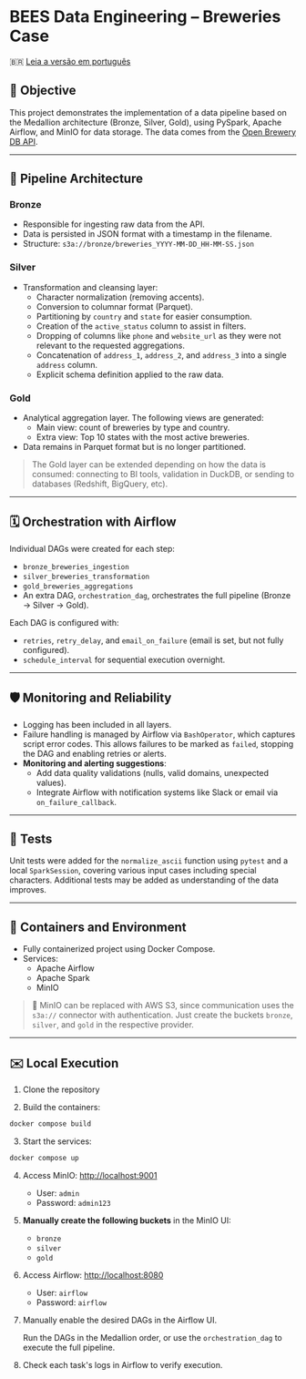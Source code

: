 # BEES Data Engineering – Breweries Case

🇧🇷 [Leia a versão em português](README_ptbr.md)

## 🎯 Objective

This project demonstrates the implementation of a data pipeline based on the Medallion architecture (Bronze, Silver, Gold), using PySpark, Apache Airflow, and MinIO for data storage. The data comes from the [Open Brewery DB API](https://www.openbrewerydb.org/).

---

## 🧱 Pipeline Architecture

### Bronze
- Responsible for ingesting raw data from the API.
- Data is persisted in JSON format with a timestamp in the filename.
- Structure: `s3a://bronze/breweries_YYYY-MM-DD_HH-MM-SS.json`

### Silver
- Transformation and cleansing layer:
  - Character normalization (removing accents).
  - Conversion to columnar format (Parquet).
  - Partitioning by `country` and `state` for easier consumption.
  - Creation of the `active_status` column to assist in filters.
  - Dropping of columns like `phone` and `website_url` as they were not relevant to the requested aggregations.
  - Concatenation of `address_1`, `address_2`, and `address_3` into a single `address` column.
  - Explicit schema definition applied to the raw data.

### Gold
- Analytical aggregation layer. The following views are generated:
  - Main view: count of breweries by type and country.
  - Extra view: Top 10 states with the most active breweries.
- Data remains in Parquet format but is no longer partitioned.

> The Gold layer can be extended depending on how the data is consumed: connecting to BI tools, validation in DuckDB, or sending to databases (Redshift, BigQuery, etc).

---

## 🗓️ Orchestration with Airflow

Individual DAGs were created for each step:
- `bronze_breweries_ingestion`
- `silver_breweries_transformation`
- `gold_breweries_aggregations`
- An extra DAG, `orchestration_dag`, orchestrates the full pipeline (Bronze → Silver → Gold).

Each DAG is configured with:
- `retries`, `retry_delay`, and `email_on_failure` (email is set, but not fully configured).
- `schedule_interval` for sequential execution overnight.

---

## 🛡️ Monitoring and Reliability

- Logging has been included in all layers.
- Failure handling is managed by Airflow via `BashOperator`, which captures script error codes. This allows failures to be marked as `failed`, stopping the DAG and enabling retries or alerts.
- **Monitoring and alerting suggestions**:
  - Add data quality validations (nulls, valid domains, unexpected values).
  - Integrate Airflow with notification systems like Slack or email via `on_failure_callback`.

---

## 🧪 Tests

Unit tests were added for the `normalize_ascii` function using `pytest` and a local `SparkSession`, covering various input cases including special characters. Additional tests may be added as understanding of the data improves.

---

## 🚢 Containers and Environment

- Fully containerized project using Docker Compose.
- Services:
  - Apache Airflow
  - Apache Spark
  - MinIO

> 🔹 MinIO can be replaced with AWS S3, since communication uses the `s3a://` connector with authentication. Just create the buckets `bronze`, `silver`, and `gold` in the respective provider.

---

## ✉️ Local Execution

1. Clone the repository

2. Build the containers:
```bash
docker compose build
```

3. Start the services:
```bash
docker compose up
```

4. Access MinIO: [http://localhost:9001](http://localhost:9001)  
   - User: `admin`  
   - Password: `admin123`

5. **Manually create the following buckets** in the MinIO UI:
   - `bronze`
   - `silver`
   - `gold`

6. Access Airflow: [http://localhost:8080](http://localhost:8080)  
   - User: `airflow`  
   - Password: `airflow`

7. Manually enable the desired DAGs in the Airflow UI.

   Run the DAGs in the Medallion order, or use the `orchestration_dag` to execute the full pipeline.

8. Check each task's logs in Airflow to verify execution.
